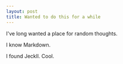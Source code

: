 ```yaml
---
layout: post
title: Wanted to do this for a while
---
```


I've long wanted a place for random thoughts.  

I know Markdown.

I found Jeckll.  Cool.


